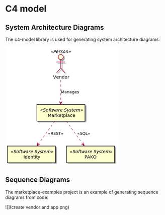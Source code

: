 # C4 model

## System Architecture Diagrams

The c4-model library is used for generating system architecture
diagrams:

![](marketplace.png)

## Sequence Diagrams

The marketplace-examples project is an example of generating sequence
diagrams from code:

![](create vendor and app.png)
